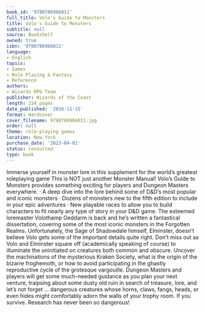 ```yaml
---
book_id: '9780786966011'
full_title: Volo's Guide to Monsters
title: Volo's Guide to Monsters
subtitle: null
source: Bookshelf
owned: true
isbn: '9780786966011'
language:
- English
topics:
- Games
- Role Playing & Fantasy
- Reference
authors:
- Wizards RPG Team
publisher: Wizards of the Coast
length: 224 pages
date_published: '2016-11-15'
format: Hardcover
cover_filename: 9780786966011.jpg
order: null
theme: role-playing games
location: New York
purchase_date: '2023-04-01'
status: consulted
type: book
---
```

Immerse yourself in monster lore in this supplement for the world’s greatest roleplaying game
This is NOT just another Monster Manual! Volo’s Guide to Monsters provides something exciting for players and Dungeon Masters everywhere.
· A deep dive into the lore behind some of D&D’s most popular and iconic monsters
· Dozens of monsters new to the fifth edition to include in your epic adventures
· New playable races to allow you to build characters to fit nearly any type of story in your D&D game.
The esteemed loremaster Volothamp Geddarm is back and he’s written a fantastical dissertation, covering some of the most iconic monsters in the Forgotten Realms. Unfortunately, the Sage of Shadowdale himself, Elminster, doesn’t believe Volo gets some of the important details quite right. Don’t miss out as Volo and Elminster square off (academically speaking of course) to illuminate the uninitiated on creatures both common and obscure. Uncover the machinations of the mysterious Kraken Society, what is the origin of the bizarre froghemoth, or how to avoid participating in the ghastly reproductive cycle of the grotesque vargouille. Dungeon Masters and players will get some much-needed guidance as you plan your next venture, traipsing about some dusty old ruin in search of treasure, lore, and let’s not forget ... dangerous creatures whose horns, claws, fangs, heads, or even hides might comfortably adorn the walls of your trophy room. If you survive.
Research has never been so dangerous!
